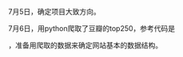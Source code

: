 7月5日，确定项目大致方向。

7月6日，用python爬取了豆瓣的top250，参考代码是

[python爬虫：豆瓣top250]: https://github.com/TRHX/Python3-Spider-Practice/tree/master/douban-top250

，准备用爬取的数据来确定网站基本的数据结构。
